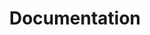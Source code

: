 ---
title: "Documentation"
description: "Comprehensive documentation and guides."
slug: "documentation"
blocks: []
showInNav: true
navOrder: 4
---
